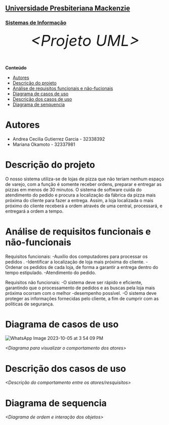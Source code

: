 <h2><a href= "https://www.mackenzie.br">Universidade Presbiteriana Mackenzie</a></h2>
<h3><a href= "https://www.mackenzie.br/graduacao/sao-paulo-higienopolis/sistemas-de-informacao">Sistemas de Informação</a></h3>


<font size="+12"><center>
*&lt;Projeto UML&gt;*
</center></font>

**Conteúdo**

- [Autores](#nome-alunos)
- [Descrição do projeto](#introdução-do-projeto)
- [Análise de requisitos funcionais e não-fucionais](#descrição-dos-requisitos)
- [Diagrama de casos de uso](#diagrama-de-comportamento-atores)
- [Descrição dos casos de uso](#descrição-das-funcões)
- [Diagrama de senquencia](#diagrama-de-ordem-interações)


# Autores

* Andrea Cecilia Gutierrez Garcia - 32338392
* Mariana Okamoto - 32337981

# Descrição do projeto

O nosso sistema utiliza-se de lojas de pizza  que não teriam nenhum espaço de varejo, com a função é somente receber ordens, preparar e entregar as pizzas em menos de 30 minutos. O sistema de software cuida do atendimento do pedido e procura a  localização da fábrica da pizza mais próxima do cliente para fazer a entrega. Assim, a loja localizada o mais próximo do cliente receberá a ordem através de uma central, processará, e entregará a ordem a tempo.

# Análise de requisitos funcionais e não-funcionais
Requisitos funcionais: 
-Auxílio dos computadores para processar os pedidos .
-Identificar a localização de loja mais próxima do cliente.
-Ordenar os pedidos de cada loja, de forma a garantir a entrega dentro do tempo estipulado.
-Atendimento do pedido.

Requisitos não funcionais: 
-O sistema deve ser rápido e eficiente, garantindo que o processamento de pedidos e as buscas pela loja mais próxima ocorram com o melhor -desempenho possível.
-O sistema deve proteger as informações fornecidas pelo cliente, a fim de cumprir com as políticas de segurança. 

# Diagrama de casos de uso
![WhatsApp Image 2023-10-05 at 3 54 09 PM](https://github.com/32338/Projeto-UML/assets/142840950/b2d3470f-ea33-444f-ae1f-955bd08cccea)


*&lt;Diagrama para visualizar o comportamento dos atores&gt;*

# Descrição dos casos de uso

*&lt;Descrição do comportamento entre os atores/resquisitos&gt;*

# Diagrama de sequencia

*&lt;Diagrama de ordem e interação dos objetos&gt;*
